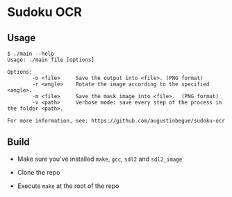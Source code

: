 # Sudoku OCR

## Usage

```
$ ./main --help
Usage: ./main file [options]

Options:
        -o <file>     Save the output into <file>. (PNG format)
        -r <angle>    Rotate the image according to the specified <angle>.
        -m <file>     Save the mask image into <file>.  (PNG format)
        -v <path>     Verbose mode: save every step of the process in the folder <path>.

For more information, see: https://github.com/augustinbegue/sudoku-ocr
```

## Build

- Make sure you've installed ``make``, ``gcc``, ``sdl2`` and ``sdl2_image``

- Clone the repo

- Execute ``make`` at the root of the repo